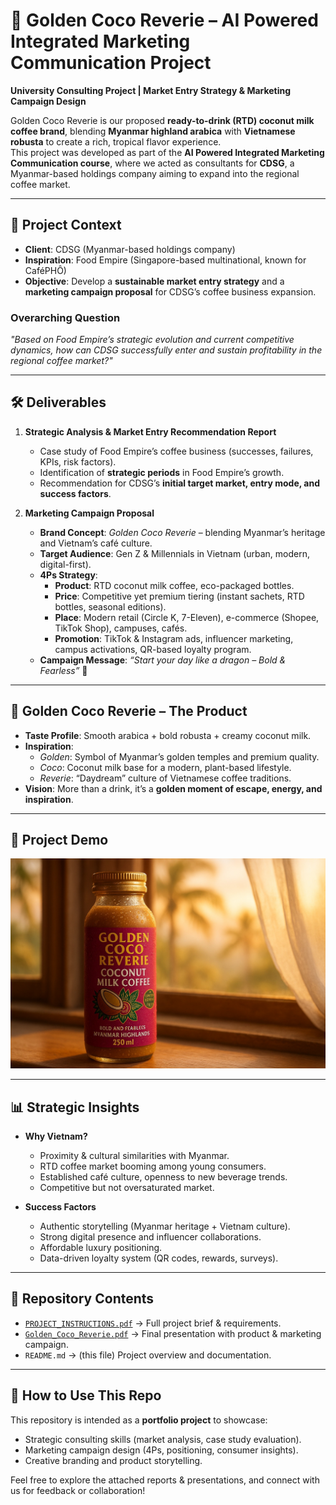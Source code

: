 # 🌴 Golden Coco Reverie – AI Powered Integrated Marketing Communication Project  

**University Consulting Project | Market Entry Strategy & Marketing Campaign Design**  

Golden Coco Reverie is our proposed **ready-to-drink (RTD) coconut milk coffee brand**, blending **Myanmar highland arabica** with **Vietnamese robusta** to create a rich, tropical flavor experience.  
This project was developed as part of the **AI Powered Integrated Marketing Communication course**, where we acted as consultants for **CDSG**, a Myanmar-based holdings company aiming to expand into the regional coffee market.  

---

## 📌 Project Context  
- **Client**: CDSG (Myanmar-based holdings company)  
- **Inspiration**: Food Empire (Singapore-based multinational, known for CaféPHÔ)  
- **Objective**: Develop a **sustainable market entry strategy** and a **marketing campaign proposal** for CDSG’s coffee business expansion.  

### Overarching Question  
*"Based on Food Empire’s strategic evolution and current competitive dynamics, how can CDSG successfully enter and sustain profitability in the regional coffee market?"*  

---

## 🛠 Deliverables  
1. **Strategic Analysis & Market Entry Recommendation Report**  
   - Case study of Food Empire’s coffee business (successes, failures, KPIs, risk factors).  
   - Identification of **strategic periods** in Food Empire’s growth.  
   - Recommendation for CDSG’s **initial target market, entry mode, and success factors**.  

2. **Marketing Campaign Proposal**  
   - **Brand Concept**: *Golden Coco Reverie* – blending Myanmar’s heritage and Vietnam’s café culture.  
   - **Target Audience**: Gen Z & Millennials in Vietnam (urban, modern, digital-first).  
   - **4Ps Strategy**:  
     - **Product**: RTD coconut milk coffee, eco-packaged bottles.  
     - **Price**: Competitive yet premium tiering (instant sachets, RTD bottles, seasonal editions).  
     - **Place**: Modern retail (Circle K, 7-Eleven), e-commerce (Shopee, TikTok Shop), campuses, cafés.  
     - **Promotion**: TikTok & Instagram ads, influencer marketing, campus activations, QR-based loyalty program.  
   - **Campaign Message**: *“Start your day like a dragon – Bold & Fearless”* 🐉  

---

## 🌟 Golden Coco Reverie – The Product  
- **Taste Profile**: Smooth arabica + bold robusta + creamy coconut milk.  
- **Inspiration**:  
  - *Golden*: Symbol of Myanmar’s golden temples and premium quality.  
  - *Coco*: Coconut milk base for a modern, plant-based lifestyle.  
  - *Reverie*: “Daydream” culture of Vietnamese coffee traditions.  
- **Vision**: More than a drink, it’s a **golden moment of escape, energy, and inspiration**.  

---



## 🎥 Project Demo
[![Watch the video](./images/video-thumbnail.png)](https://drive.google.com/file/d/1XtwOWUwxi2FNyk0uhCKI6izdxCr2g36x/view?usp=sharing)


---

## 📊 Strategic Insights  
- **Why Vietnam?**  
  - Proximity & cultural similarities with Myanmar.  
  - RTD coffee market booming among young consumers.  
  - Established café culture, openness to new beverage trends.  
  - Competitive but not oversaturated market.  

- **Success Factors**  
  - Authentic storytelling (Myanmar heritage + Vietnam culture).  
  - Strong digital presence and influencer collaborations.  
  - Affordable luxury positioning.  
  - Data-driven loyalty system (QR codes, rewards, surveys).  

---

## 📂 Repository Contents  
- [`PROJECT_INSTRUCTIONS.pdf`](./PROJECT_INSTRUCTIONS.md) → Full project brief & requirements.  
- [`Golden_Coco_Reverie.pdf`](./Golden_Coco_Reverie.pdf) → Final presentation with product & marketing campaign.  
- `README.md` → (this file) Project overview and documentation.  

---

## 🚀 How to Use This Repo  
This repository is intended as a **portfolio project** to showcase:  
- Strategic consulting skills (market analysis, case study evaluation).  
- Marketing campaign design (4Ps, positioning, consumer insights).  
- Creative branding and product storytelling.  

Feel free to explore the attached reports & presentations, and connect with us for feedback or collaboration!  



